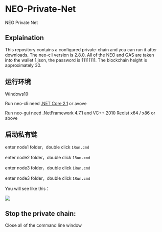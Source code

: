 # NEO-Private-Net
NEO Private Net

## Explaination
This repository contains a configured private-chain and you can run it after downloads.
The neo-cli version is 2.8.0.
All of the NEO and GAS are taken into the wallet 1.json, the password is 11111111. The blockchain height is approximately 30.

## 运行环境

Windows10

Run neo-cli need [.NET Core 2.1](https://www.microsoft.com/net/download/thank-you/dotnet-runtime-2.1.3-windows-hosting-bundle-installer) or avove

Run neo-gui need [.NetFramework 4.7.1](https://www.microsoft.com/net/download/dotnet-framework-runtime) and [VC++ 2010 Redist x64](https://www.microsoft.com/en-us/download/details.aspx?id=14632) / [x86](https://www.microsoft.com/en-us/download/details.aspx?id=5555) or above

## 启动私有链

enter node1 folder，double click `1Run.cmd`

enter node2 folder，double click `1Run.cmd`

enter node3 folder，double click `1Run.cmd`

enter node3 folder，double click `1Run.cmd`



You will see like this：

![](img/privatechain_demo.png)

## Stop the private chain:

Close all of the command line window
